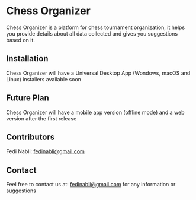 # Chess Organizer

Chess Organizer is a platform for chess tournament organization, it helps you provide details about all data collected and gives you suggestions based on it.

## Installation

Chess Organizer will have a Universal Desktop App (Wondows, macOS and Linux) installers available soon

## Future Plan

Chess Organizer will have a mobile app version (offline mode) and a web version after the first release

## Contributors

Fedi Nabli: <fedinabli@gmail.com>

## Contact

Feel free to contact us at: <fedinabli@gmail.com> for any information or suggestions
